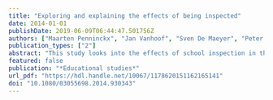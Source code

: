 ```yaml
---
title: "Exploring and explaining the effects of being inspected"
date: 2014-01-01
publishDate: 2019-06-09T06:44:47.501756Z
authors: ["Maarten Penninckx", "Jan Vanhoof", "Sven De Maeyer", "Peter Van Petegem"]
publication_types: ["2"]
abstract: "This study looks into the effects of school inspection in the context of Flemish education. Respondents in five primary case schools were interviewed before inspection, immediately after inspection and four months later (totalling 45 interviews with 15 respondents). Our results indicate that the inspection incites reflection amongst school staff on the quality of their education before the inspection takes place, but the inspection itself does not provide substantial new insights in the schools strengths or weaknesses. The inspection judgement strongly affects the response of school towards the inspection. The case schools with a positive inspection report take practically no concrete action for improvement in the four months after inspection, while a more active response is seen in a school with a less favourable inspection report. The article also discusses the impact of some of the particularities of the Flemish education context on the effects of inspection."
featured: false
publication: "*Educational studies*"
url_pdf: "https://hdl.handle.net/10067/1178620151162165141"
doi: "10.1080/03055698.2014.930343"
---
```


